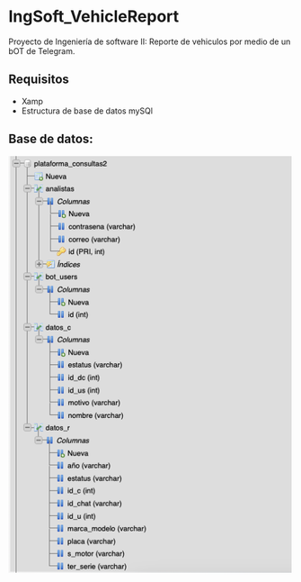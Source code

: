 # IngSoft_VehicleReport

Proyecto de Ingeniería de software II: Reporte de vehiculos por medio de un bOT de Telegram.

## Requisitos 
- Xamp
- Estructura de base de datos mySQl

## Base de datos:
![Estructura de la base de datos](images/DB_structure.png)


